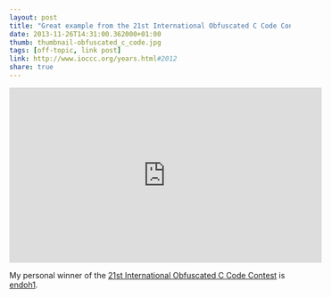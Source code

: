 ```yaml
---
layout: post
title: "Great example from the 21st International Obfuscated C Code Contest (IOCC2012)"
date: 2013-11-26T14:31:00.362000+01:00 
thumb: thumbnail-obfuscated_c_code.jpg
tags: [off-topic, link post]
link: http://www.ioccc.org/years.html#2012
share: true
---
```


<script src="http://ajax.googleapis.com/ajax/libs/jquery/1.10.2/jquery.min.js"></script>
<script src="/jquery.fitvids.js"></script>
<script>
	$(".container").fitVids();
</script>
<iframe width="560" height="315" src="https://www.youtube.com/embed/QMYfkOtYYlg?autoplay=1" frameborder="0"> </iframe>

My personal winner of the [21st International Obfuscated C Code Contest](http://www.ioccc.org/years.html#2012) is [endoh1](https://www.youtube.com/watch?v=QMYfkOtYYlg).
